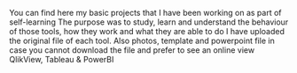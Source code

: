 You can find here my basic projects that I have been working on as part of self-learning 
The purpose was to study, learn and understand the behaviour of those tools, how they work and what they are able to do
I have uploaded the original file of each tool. Also photos, template and powerpoint file in case you cannot download the file and prefer to see an online view
QlikView, Tableau & PowerBI
